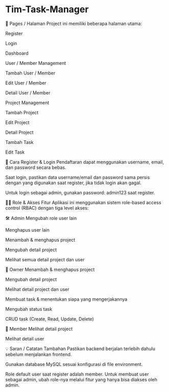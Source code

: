 # Tim-Task-Manager

📄 Pages / Halaman
Project ini memiliki beberapa halaman utama:

Register

Login

Dashboard

User / Member Management

Tambah User / Member

Edit User / Member

Detail User / Member

Project Management

Tambah Project

Edit Project

Detail Project

Tambah Task

Edit Task

🔐 Cara Register & Login
Pendaftaran dapat menggunakan username, email, dan password secara bebas.

Saat login, pastikan data username/email dan password sama persis dengan yang digunakan saat register, jika tidak login akan gagal.

Untuk login sebagai admin, gunakan password: admin123 saat register.

🧑‍💼 Role & Akses Fitur
Aplikasi ini menggunakan sistem role-based access control (RBAC) dengan tiga level akses:

🛠️ Admin
Mengubah role user lain

Menghapus user lain

Menambah & menghapus project

Mengubah detail project

Melihat semua detail project dan user

👑 Owner
Menambah & menghapus project

Mengubah detail project

Melihat detail project dan user

Membuat task & menentukan siapa yang mengerjakannya

Mengubah status task

CRUD task (Create, Read, Update, Delete)

👤 Member
Melihat detail project

Melihat detail user

💡 Saran / Catatan Tambahan
Pastikan backend berjalan terlebih dahulu sebelum menjalankan frontend.

Gunakan database MySQL sesuai konfigurasi di file environment.

Role default user saat register adalah member. Untuk membuat user sebagai admin, ubah role-nya melalui fitur yang hanya bisa diakses oleh admin.
